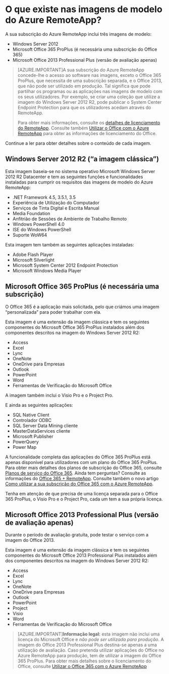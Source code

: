 <properties
    pageTitle="O que existe nas imagens de modelo do Azure RemoteApp? | Microsoft Azure"
    description="Saiba mais sobre as imagens de modelo incluídas no Azure RemoteApp."
    services="remoteapp"
    documentationCenter=""
    authors="lizap"
    manager="mbaldwin" />

<tags
    ms.service="remoteapp"
    ms.workload="compute"
    ms.tgt_pltfrm="na"
    ms.devlang="na"
    ms.topic="get-started-article"
    ms.date="04/05/2016"
    ms.author="elizapo" />

# O que existe nas imagens de modelo do Azure RemoteApp?

A sua subscrição do Azure RemoteApp inclui três imagens de modelo:


- Windows Server 2012
- Microsoft Office 365 ProPlus (é necessária uma subscrição do Office 365)
- Microsoft Office 2013 Professional Plus (versão de avaliação apenas)

> [AZURE.IMPORTANT]A sua subscrição do Azure RemoteApp concede-lhe o acesso ao software nas imagens, exceto o Office 365 ProPlus, que necessita de uma subscrição separada, e o Office 2013, que não pode ser utilizado em produção. Tal significa que pode partilhar os programas ou as aplicações nas imagens de modelo com os seus utilizadores. Por exemplo, se criar uma coleção que utilize a imagem do Windows Server 2012 R2, pode publicar o System Center Endpoint Protection para que os utilizadores acedam através do RemoteApp.
>
> Para obter mais informações, consulte os [detalhes de licenciamento do RemoteApp](remoteapp-licensing.md). Consulte também [Utilizar o Office com o Azure RemoteApp](remoteapp-o365.md) para obter as informações de licenciamento do Office.

Continue a ler para obter detalhes sobre o conteúdo de cada imagem.

## Windows Server 2012 R2 (“a imagem clássica”)
Esta imagem baseia-se no sistema operativo Microsoft Windows Server 2012 R2 Datacenter e tem as seguintes funções e funcionalidades instaladas para cumprir os requisitos das imagens de modelo do Azure RemoteApp:


- .NET Framework 4.5, 3.5.1, 3.5
- Experiência de Utilização do Computador
- Serviços de Tinta Digital e Escrita Manual
- Media Foundation
- Anfitrião de Sessões de Ambiente de Trabalho Remoto
- Windows PowerShell 4.0
- ISE do Windows PowerShell
- Suporte WoW64

Esta imagem tem também as seguintes aplicações instaladas:

- Adobe Flash Player
- Microsoft Silverlight
- Microsoft System Center 2012 Endpoint Protection
- Microsoft Windows Media Player


## Microsoft Office 365 ProPlus (é necessária uma subscrição)
O Office 365 é a aplicação mais solicitada, pelo que criámos uma imagem “personalizada” para poder trabalhar com ela.

Esta imagem é uma extensão da imagem clássica e tem os seguintes componentes do Microsoft Office 365 ProPlus instalados além dos componentes descritos na imagem do Windows Server 2012 R2:


- Access
- Excel
- Lync
- OneNote
- OneDrive para Empresas
- Outlook
- PowerPoint
- Word
- Ferramentas de Verificação do Microsoft Office

A imagem também inclui o Visio Pro e o Project Pro.

E ainda as seguintes aplicações:

- SQL Native Client
- Controlador ODBC
- SQL Server Data Mining cliente
- MasterDataServices cliente
- Microsoft Publisher
- PowerQuery
- Power Map


A funcionalidade completa das aplicações do Office 365 ProPlus está apenas disponível para utilizadores com um plano do Office 365 ProPlus. Para obter mais detalhes dos planos de subscrição do Office 365, consulte [Planos de serviço do Office 365](http://technet.microsoft.com/library/office-365-plan-options.aspx). Ainda tem perguntas? Consulte as informações do [Office 365 + RemoteApp](remoteapp-o365.md). Consulte também o novo artigo [Como utilizar a sua subscrição do Office 365 com o Azure RemoteApp](remoteapp-officesubscription.md).

Tenha em atenção de que precisa de uma licença separada para o Office 365 ProPlus, o Visio Pro e o Project Pro, cada um tem a sua própria licença.

## Microsoft Office 2013 Professional Plus (versão de avaliação apenas)
Durante o período de avaliação gratuita, pode testar o serviço com a imagem do Office 2013.

Esta imagem é uma extensão da imagem clássica e tem os seguintes componentes do Microsoft Office 2013 Professional Plus instalados além dos componentes descritos na imagem do Windows Server 2012 R2:


- Access
- Excel
- Lync
- OneNote
- OneDrive para Empresas
- Outlook
- PowerPoint
- Project
- Visio
- Word
- Ferramentas de Verificação do Microsoft Office

> [AZURE.IMPORTANT]**Informação legal:** esta imagem não inclui uma licença do Microsoft Office e *não pode ser utilizada para produção*. A imagem do Office 2013 Professional Plus destina-se apenas a uma utilização de avaliação. Caso pretenda utilizar aplicações do Office no Azure RemoteApp para produção, tem de utilizar a imagem do Office 365 ProPlus. Para obter mais detalhes sobre o licenciamento do Office, consulte [Utilizar o Office 365 com o Azure RemoteApp](remoteapp-o365.md)



<!--HONumber=Jun16_HO2-->


